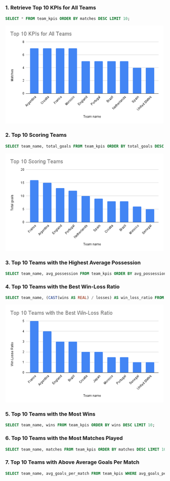 ### 1. Retrieve Top 10 KPIs for All Teams

```sql
SELECT * FROM team_kpis ORDER BY matches DESC LIMIT 10;
```
<img src="./images/Top 10 KPIs for All Teams.png" alt="Top 10 KPIs for All Teams" width="500" />

### 2. Top 10 Scoring Teams

```sql
SELECT team_name, total_goals FROM team_kpis ORDER BY total_goals DESC LIMIT 10;
```
<img src="./images/Top 10 Scoring Teams.png" alt="Top 10 Scoring Teams" width="500" />

### 3. Top 10 Teams with the Highest Average Possession

```sql
SELECT team_name, avg_possession FROM team_kpis ORDER BY avg_possession DESC LIMIT 10;
```

### 4. Top 10 Teams with the Best Win-Loss Ratio

```sql
SELECT team_name, (CAST(wins AS REAL) / losses) AS win_loss_ratio FROM team_kpis WHERE losses > 0 ORDER BY win_loss_ratio DESC LIMIT 10;
```
<img src="./images//Top 10 Teams with the Best Win-Loss Ratio.png" alt="/Top 10 Teams with the Best Win-Loss Ratio" width="500" />

### 5. Top 10 Teams with the Most Wins

```sql
SELECT team_name, wins FROM team_kpis ORDER BY wins DESC LIMIT 10;
```


### 6. Top 10 Teams with the Most Matches Played

```sql
SELECT team_name, matches FROM team_kpis ORDER BY matches DESC LIMIT 10;
```

### 7. Top 10 Teams with Above Average Goals Per Match

```sql
SELECT team_name, avg_goals_per_match FROM team_kpis WHERE avg_goals_per_match > (SELECT AVG(avg_goals_per_match) FROM team_kpis) ORDER BY avg_goals_per_match DESC LIMIT 10;
```
